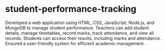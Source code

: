 # student-performance-tracking
Developed a web application using HTML, CSS, JavaScript, Node.js, and MongoDB to manage student 
performance. Teachers can add student details, manage timetables, record marks, track attendance, and view 
all records. Students can access their results, including marks and attendance. Ensured a user-friendly 
system for efficient academic management.
